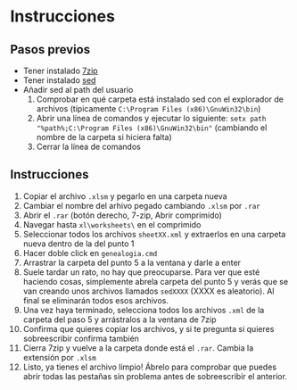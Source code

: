 # Instrucciones

## Pasos previos
- Tener instalado [7zip](https://www.7-zip.org/)
- Tener instalado [sed](http://gnuwin32.sourceforge.net/downlinks/sed.php)
- Añadir sed al path del usuario
    1. Comprobar en qué carpeta está instalado sed con el explorador de archivos (típicamente  `C:\Program Files (x86)\GnuWin32\bin`)
    1. Abrir una línea de comandos y ejecutar lo siguiente: `setx path "%path%;C:\Program Files (x86)\GnuWin32\bin"` (cambiando el nombre de la carpeta si hiciera falta)
    1. Cerrar la línea de comandos

## Instrucciones
1. Copiar el archivo `.xlsm` y pegarlo en una carpeta nueva
2. Cambiar el nombre del arhivo pegado cambiando `.xlsm` por `.rar`
3. Abrir el `.rar` (botón derecho, 7-zip, Abrir comprimido)
4. Navegar hasta `xl\worksheets\` en el comprimido
5. Seleccionar todos los archivos `sheetXX.xml` y extraerlos en una carpeta nueva dentro de la del punto 1
6. Hacer doble click en `genealogia.cmd`
7. Arrastrar la carpeta del punto 5 a la ventana y darle a enter
8. Suele tardar un rato, no hay que preocuparse. Para ver que esté haciendo cosas, simplemente abrela carpeta del punto 5 y verás que se van creando unos archivos llamados `sedXXXX` (XXXX es aleatorio). Al final se eliminarán todos esos archivos.
9. Una vez haya terminado, selecciona todos los archivos `.xml` de la carpeta del paso 5 y arrástralos a la ventana de 7zip
10. Confirma que quieres copiar los archivos, y si te pregunta si quieres sobreescribir confirma también
11. Cierra 7zip y vuelve a la carpeta donde está el `.rar`. Cambia la extensión por `.xlsm`
12. Listo, ya tienes el archivo limpio! Ábrelo para comprobar que puedes abrir todas las pestañas sin problema antes de sobreescribir el anterior.